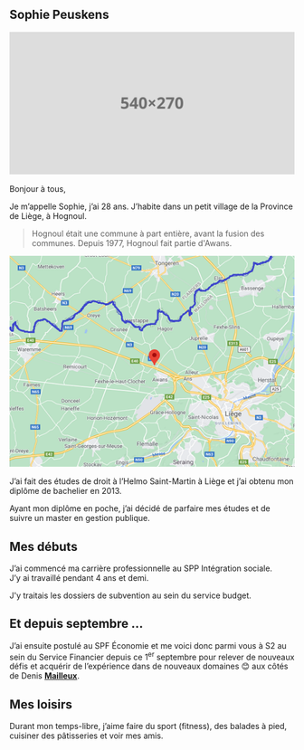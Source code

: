 <link rel="stylesheet" href="S2.css">
<link rel="stylesheet" href="foghorn2.css">

## Sophie Peuskens 

![](big.svg)

Bonjour à tous,

Je m’appelle Sophie, j’ai 28 ans. J’habite dans un petit village de la Province de Liège, à Hognoul. 

> Hognoul était une commune à part entière, avant la fusion des communes. Depuis 1977, Hognoul fait partie d'Awans.

![](Hognoul.png)

J’ai fait des études de droit à l’Helmo Saint-Martin à Liège et j’ai obtenu mon diplôme de bachelier en 2013. 

Ayant mon diplôme en poche, j’ai décidé de parfaire mes études et de suivre un master en gestion publique.

## Mes débuts

J’ai commencé ma carrière professionnelle au SPP Intégration sociale.  
J’y ai travaillé pendant 4 ans et demi. 

J'y traitais les dossiers de subvention au sein du service budget. 

## Et depuis septembre ...

J’ai ensuite postulé au SPF &Eacute;conomie et me voici donc parmi vous à S2 au sein du Service Financier depuis ce 1<sup>er</sup> septembre pour relever de nouveaux défis et acquérir de l’expérience dans de nouveaux domaines 😊 aux côtés de Denis [**Mailleux**](https://newdevprojects.github.io/publicinfo/S2/Denis_Mailleux.html).

## Mes loisirs

Durant mon temps-libre, j’aime faire du sport (fitness), des balades à pied, cuisiner des pâtisseries et voir mes amis.

